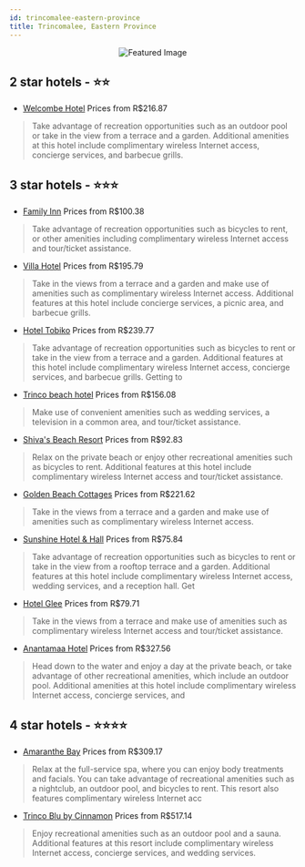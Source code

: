 ```yaml
---
id: trincomalee-eastern-province
title: Trincomalee, Eastern Province
---
```


<center><img src="https://i.travelapi.com/hotels/19000000/18180000/18175000/18174999/f9818cdb_z.jpg" alt="Featured Image" /></center>


##  2 star hotels - ⭐️⭐️

-    [Welcombe Hotel](https://us.hurb.com/hotels/trincomalee/welcombe-hotel-JNP-JP088418?cmp=18055) Prices from R$216.87
   > Take advantage of recreation opportunities such as an outdoor pool or take in the view from a terrace and a garden. Additional amenities at this hotel include complimentary wireless Internet access, concierge services, and barbecue grills.

##  3 star hotels - ⭐️⭐️⭐️

-    [Family Inn](https://us.hurb.com/hotels/trincomalee/family-inn-JNP-JP071076?cmp=18055) Prices from R$100.38
   > Take advantage of recreation opportunities such as bicycles to rent, or other amenities including complimentary wireless Internet access and tour/ticket assistance.
-    [Villa Hotel](https://us.hurb.com/hotels/trincomalee/villa-hotel-JNP-JP070073?cmp=18055) Prices from R$195.79
   > Take in the views from a terrace and a garden and make use of amenities such as complimentary wireless Internet access. Additional features at this hotel include concierge services, a picnic area, and barbecue grills.
-    [Hotel Tobiko](https://us.hurb.com/hotels/trincomalee/hotel-tobiko-JNP-JP665014?cmp=18055) Prices from R$239.77
   > Take advantage of recreation opportunities such as bicycles to rent or take in the view from a terrace and a garden. Additional features at this hotel include complimentary wireless Internet access, concierge services, and barbecue grills. Getting to
-    [Trinco beach hotel](https://us.hurb.com/hotels/trincomalee/trinco-beach-hotel-JNP-JP071854?cmp=18055) Prices from R$156.08
   > Make use of convenient amenities such as wedding services, a television in a common area, and tour/ticket assistance.
-    [Shiva's Beach Resort](https://us.hurb.com/hotels/trincomalee/shiva-s-beach-resort-JNP-JP071853?cmp=18055) Prices from R$92.83
   > Relax on the private beach or enjoy other recreational amenities such as bicycles to rent. Additional features at this hotel include complimentary wireless Internet access and tour/ticket assistance.
-    [Golden Beach Cottages](https://us.hurb.com/hotels/trincomalee/golden-beach-cottages-JNP-JP070976?cmp=18055) Prices from R$221.62
   > Take in the views from a terrace and a garden and make use of amenities such as complimentary wireless Internet access.
-    [Sunshine Hotel & Hall](https://us.hurb.com/hotels/trincomalee/sunshine-hotel-hall-JNP-JP676333?cmp=18055) Prices from R$75.84
   > Take advantage of recreation opportunities such as bicycles to rent or take in the view from a rooftop terrace and a garden. Additional features at this hotel include complimentary wireless Internet access, wedding services, and a reception hall. Get
-    [Hotel Glee](https://us.hurb.com/hotels/trincomalee/hotel-glee-JNP-JP072136?cmp=18055) Prices from R$79.71
   > Take in the views from a terrace and make use of amenities such as complimentary wireless Internet access and tour/ticket assistance.
-    [Anantamaa Hotel](https://us.hurb.com/hotels/trincomalee/anantamaa-hotel-JNP-JP916131?cmp=18055) Prices from R$327.56
   > Head down to the water and enjoy a day at the private beach, or take advantage of other recreational amenities, which include an outdoor pool. Additional amenities at this hotel include complimentary wireless Internet access, concierge services, and 

##  4 star hotels - ⭐️⭐️⭐️⭐️

-    [Amaranthe Bay](https://us.hurb.com/hotels/trincomalee/amaranthe-bay-JNP-JP379667?cmp=18055) Prices from R$309.17
   > Relax at the full-service spa, where you can enjoy body treatments and facials. You can take advantage of recreational amenities such as a nightclub, an outdoor pool, and bicycles to rent. This resort also features complimentary wireless Internet acc
-    [Trinco Blu by Cinnamon](https://us.hurb.com/hotels/trincomalee/trinco-blu-by-cinnamon-JNP-JP083083?cmp=18055) Prices from R$517.14
   > Enjoy recreational amenities such as an outdoor pool and a sauna. Additional features at this resort include complimentary wireless Internet access, concierge services, and wedding services.
